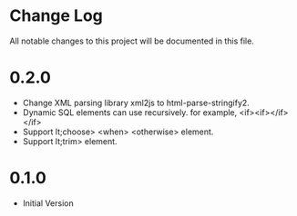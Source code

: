 # Change Log

All notable changes to this project will be documented in this file. 

# 0.2.0

* Change XML parsing library xml2js to html-parse-stringify2.
* Dynamic SQL elements can use recursively. for example, &lt;if&gt;&lt;if&gt;&lt;/if&gt;&lt;/if&gt; 
* Support lt;choose&gt; &lt;when&gt; &lt;otherwise&gt; element.
* Support lt;trim&gt; element.

# 0.1.0

* Initial Version